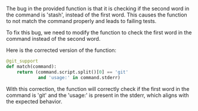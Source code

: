 The bug in the provided function is that it is checking if the second word in the command is 'stash', instead of the first word. This causes the function to not match the command properly and leads to failing tests.

To fix this bug, we need to modify the function to check the first word in the command instead of the second word.

Here is the corrected version of the function:

```python
@git_support
def match(command):
    return (command.script.split()[0] == 'git'
            and 'usage:' in command.stderr)
```

With this correction, the function will correctly check if the first word in the command is 'git' and the 'usage:' is present in the stderr, which aligns with the expected behavior.